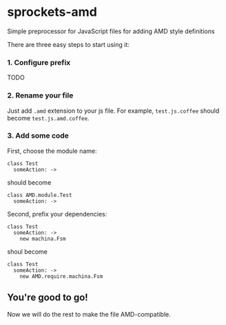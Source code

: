 sprockets-amd
============

Simple preprocessor for JavaScript files for adding AMD style definitions

There are three easy steps to start using it:

### 1. Configure prefix

TODO

### 2. Rename your file

Just add ```.amd``` extension to your js file. For example, ```test.js.coffee``` should become ```test.js.amd.coffee```.

### 3. Add some code

First, choose the module name:

``` coffee-script
class Test
  someAction: ->
```
should become

``` coffee-script
class AMD.module.Test
  someAction: ->
```
Second, prefix your dependencies:

``` coffee-script
class Test
  someAction: ->
    new machina.Fsm
```
shoul become
``` coffee-script
class Test
  someAction: ->
    new AMD.require.machina.Fsm
```

## You're good to go!
Now we will do the rest to make the file AMD-compatible.
